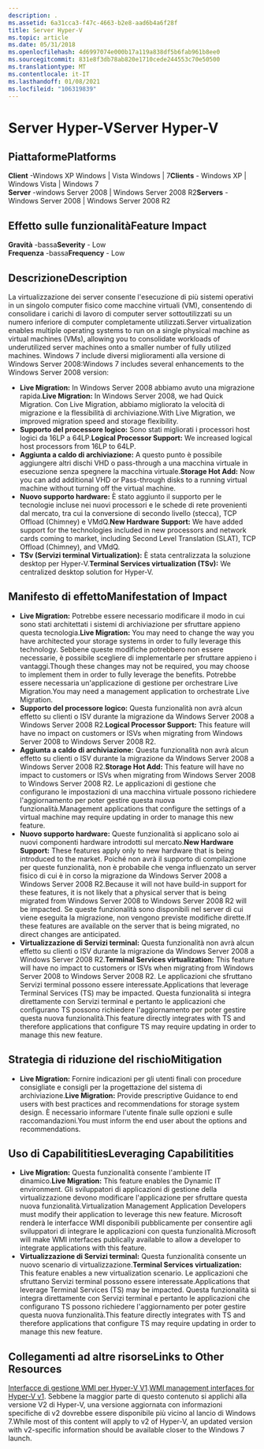 ```yaml
---
description: .
ms.assetid: 6a31cca3-f47c-4663-b2e8-aad6b4a6f28f
title: Server Hyper-V
ms.topic: article
ms.date: 05/31/2018
ms.openlocfilehash: 4d6997074e000b17a119a838df5b6fab961b8ee0
ms.sourcegitcommit: 831e8f3db78ab820e1710cede244553c70e50500
ms.translationtype: MT
ms.contentlocale: it-IT
ms.lasthandoff: 01/08/2021
ms.locfileid: "106319839"
---
```

# <a name="server-hyper-v"></a><span data-ttu-id="5c526-103">Server Hyper-V</span><span class="sxs-lookup"><span data-stu-id="5c526-103">Server Hyper-V</span></span>

## <a name="platforms"></a><span data-ttu-id="5c526-104">Piattaforme</span><span class="sxs-lookup"><span data-stu-id="5c526-104">Platforms</span></span>

 <span data-ttu-id="5c526-105">**Client** -Windows XP Windows \| Vista Windows \| 7</span><span class="sxs-lookup"><span data-stu-id="5c526-105">**Clients** - Windows XP \| Windows Vista \| Windows 7</span></span>  
<span data-ttu-id="5c526-106">**Server** -windows Server 2008 \| Windows Server 2008 R2</span><span class="sxs-lookup"><span data-stu-id="5c526-106">**Servers** - Windows Server 2008 \| Windows Server 2008 R2</span></span>  

## <a name="feature-impact"></a><span data-ttu-id="5c526-107">Effetto sulle funzionalità</span><span class="sxs-lookup"><span data-stu-id="5c526-107">Feature Impact</span></span>

 <span data-ttu-id="5c526-108">**Gravità** -bassa</span><span class="sxs-lookup"><span data-stu-id="5c526-108">**Severity** - Low</span></span>  
<span data-ttu-id="5c526-109">**Frequenza** -bassa</span><span class="sxs-lookup"><span data-stu-id="5c526-109">**Frequency** - Low</span></span>  





## <a name="description"></a><span data-ttu-id="5c526-110">Descrizione</span><span class="sxs-lookup"><span data-stu-id="5c526-110">Description</span></span>

<span data-ttu-id="5c526-111">La virtualizzazione dei server consente l'esecuzione di più sistemi operativi in un singolo computer fisico come macchine virtuali (VM), consentendo di consolidare i carichi di lavoro di computer server sottoutilizzati su un numero inferiore di computer completamente utilizzati.</span><span class="sxs-lookup"><span data-stu-id="5c526-111">Server virtualization enables multiple operating systems to run on a single physical machine as virtual machines (VMs), allowing you to consolidate workloads of underutilized server machines onto a smaller number of fully utilized machines.</span></span> <span data-ttu-id="5c526-112">Windows 7 include diversi miglioramenti alla versione di Windows Server 2008:</span><span class="sxs-lookup"><span data-stu-id="5c526-112">Windows 7 includes several enhancements to the Windows Server 2008 version:</span></span>

-   <span data-ttu-id="5c526-113">**Live Migration:** In Windows Server 2008 abbiamo avuto una migrazione rapida.</span><span class="sxs-lookup"><span data-stu-id="5c526-113">**Live Migration:** In Windows Server 2008, we had Quick Migration.</span></span> <span data-ttu-id="5c526-114">Con Live Migration, abbiamo migliorato la velocità di migrazione e la flessibilità di archiviazione.</span><span class="sxs-lookup"><span data-stu-id="5c526-114">With Live Migration, we improved migration speed and storage flexibility.</span></span>
-   <span data-ttu-id="5c526-115">**Supporto del processore logico:** Sono stati migliorati i processori host logici da 16LP a 64LP.</span><span class="sxs-lookup"><span data-stu-id="5c526-115">**Logical Processor Support:** We increased logical host processors from 16LP to 64LP.</span></span>
-   <span data-ttu-id="5c526-116">**Aggiunta a caldo di archiviazione:** A questo punto è possibile aggiungere altri dischi VHD o pass-through a una macchina virtuale in esecuzione senza spegnere la macchina virtuale.</span><span class="sxs-lookup"><span data-stu-id="5c526-116">**Storage Hot Add:** Now you can add additional VHD or Pass-through disks to a running virtual machine without turning off the virtual machine.</span></span>
-   <span data-ttu-id="5c526-117">**Nuovo supporto hardware:** È stato aggiunto il supporto per le tecnologie incluse nei nuovi processori e le schede di rete provenienti dal mercato, tra cui la conversione di secondo livello (stecca), TCP Offload (Chimney) e VMdQ.</span><span class="sxs-lookup"><span data-stu-id="5c526-117">**New Hardware Support:** We have added support for the technologies included in new processors and network cards coming to market, including Second Level Translation (SLAT), TCP Offload (Chimney), and VMdQ.</span></span>
-   <span data-ttu-id="5c526-118">**TSv (Servizi terminal Virtualization):** È stata centralizzata la soluzione desktop per Hyper-V.</span><span class="sxs-lookup"><span data-stu-id="5c526-118">**Terminal Services virtualization (TSv):** We centralized desktop solution for Hyper-V.</span></span>

## <a name="manifestation-of-impact"></a><span data-ttu-id="5c526-119">Manifesto di effetto</span><span class="sxs-lookup"><span data-stu-id="5c526-119">Manifestation of Impact</span></span>

-   <span data-ttu-id="5c526-120">**Live Migration:** Potrebbe essere necessario modificare il modo in cui sono stati architettati i sistemi di archiviazione per sfruttare appieno questa tecnologia.</span><span class="sxs-lookup"><span data-stu-id="5c526-120">**Live Migration:** You may need to change the way you have architected your storage systems in order to fully leverage this technology.</span></span> <span data-ttu-id="5c526-121">Sebbene queste modifiche potrebbero non essere necessarie, è possibile scegliere di implementarle per sfruttare appieno i vantaggi.</span><span class="sxs-lookup"><span data-stu-id="5c526-121">Though these changes may not be required, you may choose to implement them in order to fully leverage the benefits.</span></span> <span data-ttu-id="5c526-122">Potrebbe essere necessaria un'applicazione di gestione per orchestrare Live Migration.</span><span class="sxs-lookup"><span data-stu-id="5c526-122">You may need a management application to orchestrate Live Migration.</span></span>
-   <span data-ttu-id="5c526-123">**Supporto del processore logico:** Questa funzionalità non avrà alcun effetto su clienti o ISV durante la migrazione da Windows Server 2008 a Windows Server 2008 R2.</span><span class="sxs-lookup"><span data-stu-id="5c526-123">**Logical Processor Support:** This feature will have no impact on customers or ISVs when migrating from Windows Server 2008 to Windows Server 2008 R2.</span></span>
-   <span data-ttu-id="5c526-124">**Aggiunta a caldo di archiviazione:** Questa funzionalità non avrà alcun effetto su clienti o ISV durante la migrazione da Windows Server 2008 a Windows Server 2008 R2.</span><span class="sxs-lookup"><span data-stu-id="5c526-124">**Storage Hot Add:** This feature will have no impact to customers or ISVs when migrating from Windows Server 2008 to Windows Server 2008 R2.</span></span> <span data-ttu-id="5c526-125">Le applicazioni di gestione che configurano le impostazioni di una macchina virtuale possono richiedere l'aggiornamento per poter gestire questa nuova funzionalità.</span><span class="sxs-lookup"><span data-stu-id="5c526-125">Management applications that configure the settings of a virtual machine may require updating in order to manage this new feature.</span></span>
-   <span data-ttu-id="5c526-126">**Nuovo supporto hardware:** Queste funzionalità si applicano solo ai nuovi componenti hardware introdotti sul mercato.</span><span class="sxs-lookup"><span data-stu-id="5c526-126">**New Hardware Support:** These features apply only to new hardware that is being introduced to the market.</span></span> <span data-ttu-id="5c526-127">Poiché non avrà il supporto di compilazione per queste funzionalità, non è probabile che venga influenzato un server fisico di cui è in corso la migrazione da Windows Server 2008 a Windows Server 2008 R2.</span><span class="sxs-lookup"><span data-stu-id="5c526-127">Because it will not have build-in support for these features, it is not likely that a physical server that is being migrated from Windows Server 2008 to Windows Server 2008 R2 will be impacted.</span></span> <span data-ttu-id="5c526-128">Se queste funzionalità sono disponibili nel server di cui viene eseguita la migrazione, non vengono previste modifiche dirette.</span><span class="sxs-lookup"><span data-stu-id="5c526-128">If these features are available on the server that is being migrated, no direct changes are anticipated.</span></span>
-   <span data-ttu-id="5c526-129">**Virtualizzazione di Servizi terminal:** Questa funzionalità non avrà alcun effetto su clienti o ISV durante la migrazione da Windows Server 2008 a Windows Server 2008 R2.</span><span class="sxs-lookup"><span data-stu-id="5c526-129">**Terminal Services virtualization:** This feature will have no impact to customers or ISVs when migrating from Windows Server 2008 to Windows Server 2008 R2.</span></span> <span data-ttu-id="5c526-130">Le applicazioni che sfruttano Servizi terminal possono essere interessate.</span><span class="sxs-lookup"><span data-stu-id="5c526-130">Applications that leverage Terminal Services (TS) may be impacted.</span></span> <span data-ttu-id="5c526-131">Questa funzionalità si integra direttamente con Servizi terminal e pertanto le applicazioni che configurano TS possono richiedere l'aggiornamento per poter gestire questa nuova funzionalità.</span><span class="sxs-lookup"><span data-stu-id="5c526-131">This feature directly integrates with TS and therefore applications that configure TS may require updating in order to manage this new feature.</span></span>

## <a name="mitigation"></a><span data-ttu-id="5c526-132">Strategia di riduzione del rischio</span><span class="sxs-lookup"><span data-stu-id="5c526-132">Mitigation</span></span>

-   <span data-ttu-id="5c526-133">**Live Migration:** Fornire indicazioni per gli utenti finali con procedure consigliate e consigli per la progettazione del sistema di archiviazione.</span><span class="sxs-lookup"><span data-stu-id="5c526-133">**Live Migration:** Provide prescriptive Guidance to end users with best practices and recommendations for storage system design.</span></span> <span data-ttu-id="5c526-134">È necessario informare l'utente finale sulle opzioni e sulle raccomandazioni.</span><span class="sxs-lookup"><span data-stu-id="5c526-134">You must inform the end user about the options and recommendations.</span></span>

## <a name="leveraging-capabilitities"></a><span data-ttu-id="5c526-135">Uso di Capabilitities</span><span class="sxs-lookup"><span data-stu-id="5c526-135">Leveraging Capabilitities</span></span>

-   <span data-ttu-id="5c526-136">**Live Migration:** Questa funzionalità consente l'ambiente IT dinamico.</span><span class="sxs-lookup"><span data-stu-id="5c526-136">**Live Migration:** This feature enables the Dynamic IT environment.</span></span> <span data-ttu-id="5c526-137">Gli sviluppatori di applicazioni di gestione della virtualizzazione devono modificare l'applicazione per sfruttare questa nuova funzionalità.</span><span class="sxs-lookup"><span data-stu-id="5c526-137">Virtualization Management Application Developers must modify their application to leverage this new feature.</span></span> <span data-ttu-id="5c526-138">Microsoft renderà le interfacce WMI disponibili pubblicamente per consentire agli sviluppatori di integrare le applicazioni con questa funzionalità.</span><span class="sxs-lookup"><span data-stu-id="5c526-138">Microsoft will make WMI interfaces publically available to allow a developer to integrate applications with this feature.</span></span>
-   <span data-ttu-id="5c526-139">**Virtualizzazione di Servizi terminal:** Questa funzionalità consente un nuovo scenario di virtualizzazione.</span><span class="sxs-lookup"><span data-stu-id="5c526-139">**Terminal Services virtualization:** This feature enables a new virtualization scenario.</span></span> <span data-ttu-id="5c526-140">Le applicazioni che sfruttano Servizi terminal possono essere interessate.</span><span class="sxs-lookup"><span data-stu-id="5c526-140">Applications that leverage Terminal Services (TS) may be impacted.</span></span> <span data-ttu-id="5c526-141">Questa funzionalità si integra direttamente con Servizi terminal e pertanto le applicazioni che configurano TS possono richiedere l'aggiornamento per poter gestire questa nuova funzionalità.</span><span class="sxs-lookup"><span data-stu-id="5c526-141">This feature directly integrates with TS and therefore applications that configure TS may require updating in order to manage this new feature.</span></span>

## <a name="links-to-other-resources"></a><span data-ttu-id="5c526-142">Collegamenti ad altre risorse</span><span class="sxs-lookup"><span data-stu-id="5c526-142">Links to Other Resources</span></span>

<span data-ttu-id="5c526-143">[Interfacce di gestione WMI per Hyper-V V1](/previous-versions/windows/desktop/virtual/windows-virtualization-portal).</span><span class="sxs-lookup"><span data-stu-id="5c526-143">[WMI management interfaces for Hyper-V v1](/previous-versions/windows/desktop/virtual/windows-virtualization-portal).</span></span> <span data-ttu-id="5c526-144">Sebbene la maggior parte di questo contenuto si applichi alla versione V2 di Hyper-V, una versione aggiornata con informazioni specifiche di v2 dovrebbe essere disponibile più vicino al lancio di Windows 7.</span><span class="sxs-lookup"><span data-stu-id="5c526-144">While most of this content will apply to v2 of Hyper-V, an updated version with v2-specific information should be available closer to the Windows 7 launch.</span></span>

 

 
